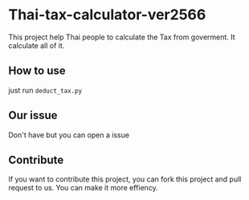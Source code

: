 # Thai-tax-calculator-ver2566
This project help Thai people to calculate the Tax from goverment. It calculate all of it.

## How to use
just run ```deduct_tax.py```

## Our issue
Don't have but you can open a issue

## Contribute
If you want to contribute this project, you can fork this project and pull request to us. You can make it more effiency.
